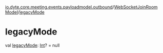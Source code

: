 [io.dyte.core.meeting.events.payloadmodel.outbound](../index.md)/[WebSocketJoinRoomModel](index.md)/[legacyMode](legacy-mode.md)

# legacyMode


val [legacyMode](legacy-mode.md): [Int](https://kotlinlang.org/api/latest/jvm/stdlib/kotlin/-int/index.html)? = null
